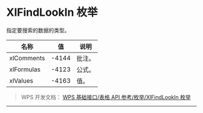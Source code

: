 # XlFindLookIn 枚举

指定要搜索的数据的类型。

| 名称       | 值    | 说明   |
|------------|-------|--------|
| xlComments | -4144 | 批注。 |
| xlFormulas | -4123 | 公式。 |
| xlValues   | -4163 | 值。   |

> WPS 开发文档： [WPS 基础接口/表格 API 参考/枚举/XlFindLookIn 枚举](https://qn.cache.wpscdn.cn/encs/doc/office_v19/topics/WPS%20%E5%9F%BA%E7%A1%80%E6%8E%A5%E5%8F%A3/%E8%A1%A8%E6%A0%BC%20API%20%E5%8F%82%E8%80%83/%E6%9E%9A%E4%B8%BE/XlFindLookIn%20%E6%9E%9A%E4%B8%BE.html)

------------------------------------------------------------------------
